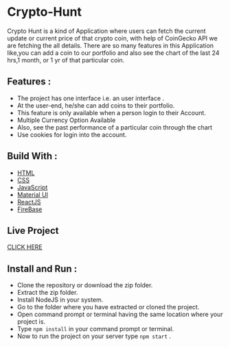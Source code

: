 # Crypto-Hunt
Crypto Hunt is a kind of Application where users can fetch the current update or current price of that crypto coin, with help of CoinGecko API we are fetching the all details. There are so many features in this Application like,you can add a coin to our portfolio and also see the chart of the last 24 hrs,1 month, or 1 yr of that particular coin.

## Features :
- The project has one interface i.e. an user interface .
- At the user-end, he/she can add coins to their portfolio.
- This feature is only available when a person login to their Account.
- Multiple Currency Option Available
- Also, see the past performance of a particular coin through the chart
- Use cookies for login into the account.

## Build With :
<ul>
    <li><a href="https://www.w3schools.com/html/" target="_blank">HTML</a></li>
    <li><a href="https://www.w3schools.com/css/" target="_blank">CSS</a></li>
    <li><a href="https://www.w3schools.com/js/" target="_blank">JavaScript</a></li>
    <li><a href="https://mui.com/" target="_blank">Material UI</a></li>
    <li><a href="https://Reactjs.com/" target="_blank">ReactJS</a></li>
    <li><a href="https://firebase.google.com/" target="_blank">FireBase</a></li>
</ul>

## Live Project
<a href="https://cryptoo-hunt.netlify.app/" target="_blank">CLICK HERE</a>
 

## Install and Run :
- Clone the repository or download the zip folder.
- Extract the zip folder.
- Install NodeJS in your system.
- Go to the folder where you have extracted or cloned the project.
- Open command prompt or terminal having the same location where your project is.
- Type ``` npm install ``` in your command prompt or terminal.
- Now to run the project on your server type ``` npm start ``` .
